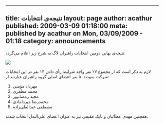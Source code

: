 ----------
title: نتیجه‌ی انتخابات
layout: page
author: acathur
published: 2009-03-09 01:18:00
meta: published by acathur on Mon, 03/09/2009 - 01:18
category: announcements
----------
نتیجه‌ی نهایی دومین انتخابات راهبران لاگ به شرح زیر اعلام می‌گردد:



![](http://f.imagehost.org/0949/lug_white.png)



لازم به ذکر است که از مجموع ۲۷ نفر واجد شرایط رأی دادن ۱۴ نفر در این انتخابات
شرکت نمودند. ۵ نفر اعضای اصلی گروه راهبران عبارتند از:

  1. مهرداد مؤمنی
  2. محمد مظفری
  3. مجید رمضانپور
  4. محمدرضا میردامادی
  5. مصطفی عبدالعلی‌زاده

همچنین مهدی عطائیان و بابک مقیمی نیز به عنوان اعضای علی‌البدل انتخاب شدند.

